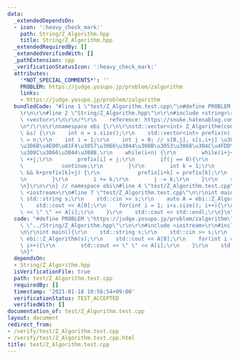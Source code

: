```yaml
---
data:
  _extendedDependsOn:
  - icon: ':heavy_check_mark:'
    path: String/Z_Algorithm.hpp
    title: String/Z_Algorithm.hpp
  _extendedRequiredBy: []
  _extendedVerifiedWith: []
  _pathExtension: cpp
  _verificationStatusIcon: ':heavy_check_mark:'
  attributes:
    '*NOT_SPECIAL_COMMENTS*': ''
    PROBLEM: https://judge.yosupo.jp/problem/zalgorithm
    links:
    - https://judge.yosupo.jp/problem/zalgorithm
  bundledCode: "#line 1 \"test/Z_Algorithm.test.cpp\"\n#define PROBLEM \"https://judge.yosupo.jp/problem/zalgorithm\"\
    \r\n\r\n#line 2 \"String/Z_Algorithm.hpp\"\n\r\n#include <string>\r\n#include\
    \ <vector>\r\n\r\n/*\r\n    reference: https://snuke.hatenablog.com/entry/2014/12/03/214243\r\
    \n*/\r\n\r\nnamespace ebi {\r\n\r\nstd::vector<int> Z_Algorithm(const std::string\
    \ &s) {\r\n    int n = s.size();\r\n    std::vector<int> prefix(n);\r\n    prefix[0]\
    \ = n;\r\n    int i = 1;\r\n    int j = 0; // s[0,j], s[i,i+j] \u304C\u3059\u3067\
    \u306B\u4E00\u81F4\u3057\u3066\u3044\u308B\u3053\u3068\u304C\u4FDD\u8A3C\u3055\
    \u308C\u3066\u3044\u308B.\r\n    while(i<n) {\r\n        while(i+j<n && s[j]==s[i+j])\
    \ ++j;\r\n        prefix[i] = j;\r\n        if(j == 0){\r\n            ++i;\r\n\
    \            continue;\r\n        }\r\n        int k = 1;\r\n        while(i+k<n\
    \ && k+prefix[k]<j) {\r\n            prefix[i+k] = prefix[k];\r\n            ++k;\r\
    \n        }\r\n        i += k;\r\n        j -= k;\r\n    }\r\n    return prefix;\r\
    \n}\r\n\r\n} // namespace ebi\n#line 4 \"test/Z_Algorithm.test.cpp\"\n\r\n#include\
    \ <iostream>\r\n#line 7 \"test/Z_Algorithm.test.cpp\"\n\r\nint main(){\r\n   \
    \ std::string s;\r\n    std::cin >> s;\r\n    auto A = ebi::Z_Algorithm(s);\r\n\
    \    std::cout << A[0];\r\n    for(int i = 1; i<s.size(); i++){\r\n        std::cout\
    \ << \" \" << A[i];\r\n    }\r\n    std::cout << std::endl;\r\n}\n"
  code: "#define PROBLEM \"https://judge.yosupo.jp/problem/zalgorithm\"\r\n\r\n#include\
    \ \"../String/Z_Algorithm.hpp\"\r\n\r\n#include <iostream>\r\n#include <vector>\r\
    \n\r\nint main(){\r\n    std::string s;\r\n    std::cin >> s;\r\n    auto A =\
    \ ebi::Z_Algorithm(s);\r\n    std::cout << A[0];\r\n    for(int i = 1; i<s.size();\
    \ i++){\r\n        std::cout << \" \" << A[i];\r\n    }\r\n    std::cout << std::endl;\r\
    \n}"
  dependsOn:
  - String/Z_Algorithm.hpp
  isVerificationFile: true
  path: test/Z_Algorithm.test.cpp
  requiredBy: []
  timestamp: '2021-01-18 10:56:54+09:00'
  verificationStatus: TEST_ACCEPTED
  verifiedWith: []
documentation_of: test/Z_Algorithm.test.cpp
layout: document
redirect_from:
- /verify/test/Z_Algorithm.test.cpp
- /verify/test/Z_Algorithm.test.cpp.html
title: test/Z_Algorithm.test.cpp
---
```

